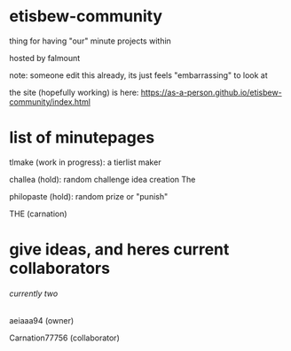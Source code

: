 # etisbew-community
thing for having "our" minute projects within

hosted by falmount

note: someone edit this already, its just feels "embarrassing" to look at

the site (hopefully working) is here: https://as-a-person.github.io/etisbew-community/index.html

# list of minutepages
tlmake (work in progress): a tierlist maker

challea (hold): random challenge idea creation
The

philopaste (hold): random prize or "punish"

THE (carnation)

# give ideas, and heres current collaborators
###### currently two

aeiaaa94 (owner)

Carnation77756 (collaborator)
